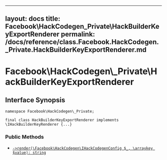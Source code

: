 
***

layout: docs
title: Facebook\\HackCodegen\_Private\\HackBuilderKeyExportRenderer
permalink: /docs/reference/class.Facebook.HackCodegen._Private.HackBuilderKeyExportRenderer.md
---







# Facebook\\HackCodegen\\_Private\\HackBuilderKeyExportRenderer




## Interface Synopsis




``` Hack
namespace Facebook\HackCodegen\_Private;

final class HackBuilderKeyExportRenderer implements \IHackBuilderKeyRenderer {...}
```




### Public Methods




* [` ->render(\Facebook\HackCodegen\IHackCodegenConfig $_, \arraykey $value): string `](<class.Facebook.HackCodegen._Private.HackBuilderKeyExportRenderer.render.md>)
